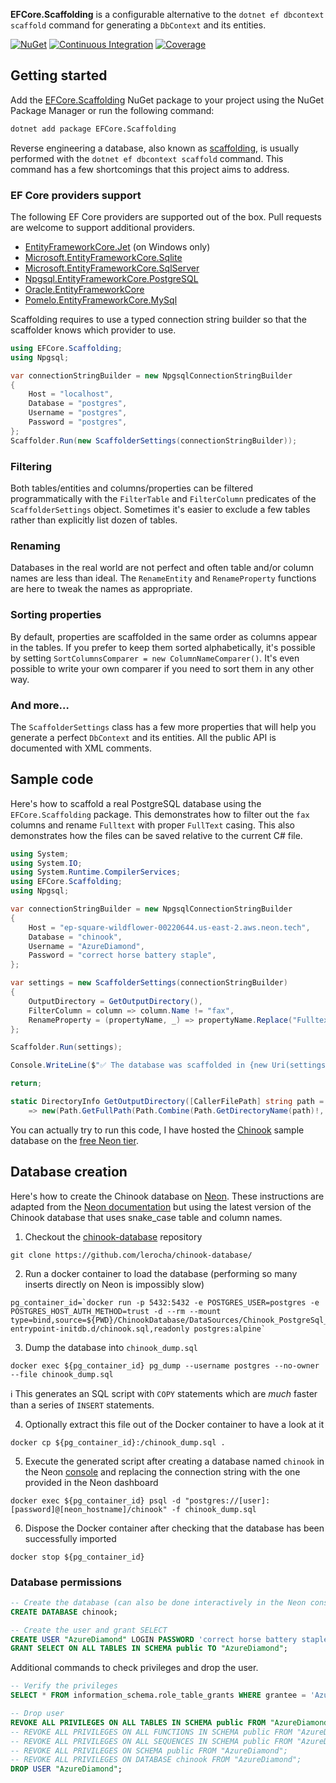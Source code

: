 **EFCore.Scaffolding** is a configurable alternative to the `dotnet ef dbcontext scaffold` command for generating a `DbContext` and its entities.

[![NuGet](https://img.shields.io/nuget/v/EFCore.Scaffolding.svg?label=NuGet&logo=NuGet)](https://www.nuget.org/packages/EFCore.Scaffolding/) [![Continuous Integration](https://img.shields.io/github/actions/workflow/status/0xced/EFCore.Scaffolding/continuous-integration.yml?branch=main&label=Continuous%20Integration&logo=GitHub)](https://github.com/0xced/EFCore.Scaffolding/actions/workflows/continuous-integration.yml) [![Coverage](https://img.shields.io/codecov/c/github/0xced/EFCore.Scaffolding?label=Coverage&logo=Codecov&logoColor=f5f5f5)](https://codecov.io/gh/0xced/EFCore.Scaffolding)

## Getting started

Add the [EFCore.Scaffolding](https://www.nuget.org/packages/EFCore.Scaffolding/) NuGet package to your project using the NuGet Package Manager or run the following command:

```sh
dotnet add package EFCore.Scaffolding
```

Reverse engineering a database, also known as [scaffolding](https://learn.microsoft.com/en-us/ef/core/managing-schemas/scaffolding/), is usually performed with the `dotnet ef dbcontext scaffold` command. This command has a few shortcomings that this project aims to address.

### EF Core providers support

The following EF Core providers are supported out of the box. Pull requests are welcome to support additional providers.

* [EntityFrameworkCore.Jet](https://www.nuget.org/packages/EntityFrameworkCore.Jet) (on Windows only)
* [Microsoft.EntityFrameworkCore.Sqlite](https://www.nuget.org/packages/Microsoft.EntityFrameworkCore.Sqlite)
* [Microsoft.EntityFrameworkCore.SqlServer](https://www.nuget.org/packages/Microsoft.EntityFrameworkCore.SqlServer)
* [Npgsql.EntityFrameworkCore.PostgreSQL](https://www.nuget.org/packages/Npgsql.EntityFrameworkCore.PostgreSQL)
* [Oracle.EntityFrameworkCore](https://www.nuget.org/packages/Oracle.EntityFrameworkCore)
* [Pomelo.EntityFrameworkCore.MySql](https://www.nuget.org/packages/Pomelo.EntityFrameworkCore.MySql)

Scaffolding requires to use a typed connection string builder so that the scaffolder knows which provider to use.

```csharp
using EFCore.Scaffolding;
using Npgsql;

var connectionStringBuilder = new NpgsqlConnectionStringBuilder
{
    Host = "localhost",
    Database = "postgres",
    Username = "postgres",
    Password = "postgres",
};
Scaffolder.Run(new ScaffolderSettings(connectionStringBuilder));
```

### Filtering

Both tables/entities and columns/properties can be filtered programmatically with the `FilterTable` and `FilterColumn` predicates of the `ScaffolderSettings` object. Sometimes it's easier to exclude a few tables rather than explicitly list dozen of tables.

### Renaming

Databases in the real world are not perfect and often table and/or column names are less than ideal. The `RenameEntity` and `RenameProperty` functions are here to tweak the names as appropriate.

### Sorting properties

By default, properties are scaffolded in the same order as columns appear in the tables. If you prefer to keep them sorted alphabetically, it's possible by setting `SortColumnsComparer = new ColumnNameComparer()`. It's even possible to write your own comparer if you need to sort them in any other way.

### And more…

The `ScaffolderSettings` class has a few more properties that will help you generate a perfect `DbContext` and its entities. All the public API is documented with XML comments.

## Sample code

Here's how to scaffold a real PostgreSQL database using the `EFCore.Scaffolding` package. This demonstrates how to filter out the `fax` columns and rename `Fulltext` with proper `FullText` casing. This also demonstrates how the files can be saved relative to the current C# file.

```csharp
using System;
using System.IO;
using System.Runtime.CompilerServices;
using EFCore.Scaffolding;
using Npgsql;

var connectionStringBuilder = new NpgsqlConnectionStringBuilder
{
    Host = "ep-square-wildflower-00220644.us-east-2.aws.neon.tech",
    Database = "chinook",
    Username = "AzureDiamond",
    Password = "correct horse battery staple",
};

var settings = new ScaffolderSettings(connectionStringBuilder)
{
    OutputDirectory = GetOutputDirectory(),
    FilterColumn = column => column.Name != "fax",
    RenameProperty = (propertyName, _) => propertyName.Replace("Fulltext", "FullText"),
};

Scaffolder.Run(settings);

Console.WriteLine($"✅ The database was scaffolded in {new Uri(settings.OutputDirectory.FullName)}");

return;

static DirectoryInfo GetOutputDirectory([CallerFilePath] string path = "")
    => new(Path.GetFullPath(Path.Combine(Path.GetDirectoryName(path)!, "..", "ChinookDatabase")));
```

You can actually try to run this code, I have hosted the [Chinook](https://github.com/lerocha/chinook-database/) sample database on the [free Neon tier](https://neon.tech/docs/introduction/free-tier).

## Database creation

Here's how to create the Chinook database on [Neon](https://neon.tech). These instructions are adapted from the [Neon documentation](https://neon.tech/docs/import/import-sample-data#chinook-database) but using the latest version of the Chinook database that uses snake_case table and column names.

1. Checkout the [chinook-database](https://github.com/lerocha/chinook-database/) repository

```shell
git clone https://github.com/lerocha/chinook-database/
```

2. Run a docker container to load the database (performing so many inserts directly on Neon is impossibly slow)

```shell
pg_container_id=`docker run -p 5432:5432 -e POSTGRES_USER=postgres -e POSTGRES_HOST_AUTH_METHOD=trust -d --rm --mount type=bind,source=${PWD}/ChinookDatabase/DataSources/Chinook_PostgreSql_AutoIncrementPKs.sql,destination=/docker-entrypoint-initdb.d/chinook.sql,readonly postgres:alpine`
```

3. Dump the database into `chinook_dump.sql`

```shell
docker exec ${pg_container_id} pg_dump --username postgres --no-owner --file chinook_dump.sql
```

ℹ️ This generates an SQL script with `COPY` statements which are _much_ faster than a series of `INSERT` statements.

4. Optionally extract this file out of the Docker container to have a look at it

```shell
docker cp ${pg_container_id}:/chinook_dump.sql .
```

5. Execute the generated script after creating a database named `chinook` in the Neon [console](http://console.neon.tech) and replacing the connection string with the one provided in the Neon dashboard


```shell
docker exec ${pg_container_id} psql -d "postgres://[user]:[password]@[neon_hostname]/chinook" -f chinook_dump.sql
```

6. Dispose the Docker container after checking that the database has been successfully imported

```shell
docker stop ${pg_container_id}
```

### Database permissions

```sql
-- Create the database (can also be done interactively in the Neon console)
CREATE DATABASE chinook;

-- Create the user and grant SELECT
CREATE USER "AzureDiamond" LOGIN PASSWORD 'correct horse battery staple';
GRANT SELECT ON ALL TABLES IN SCHEMA public TO "AzureDiamond";
```

Additional commands to check privileges and drop the user.

```sql
-- Verify the privileges
SELECT * FROM information_schema.role_table_grants WHERE grantee = 'AzureDiamond';

-- Drop user
REVOKE ALL PRIVILEGES ON ALL TABLES IN SCHEMA public FROM "AzureDiamond";
-- REVOKE ALL PRIVILEGES ON ALL FUNCTIONS IN SCHEMA public FROM "AzureDiamond";
-- REVOKE ALL PRIVILEGES ON ALL SEQUENCES IN SCHEMA public FROM "AzureDiamond";
-- REVOKE ALL PRIVILEGES ON SCHEMA public FROM "AzureDiamond";
-- REVOKE ALL PRIVILEGES ON DATABASE chinook FROM "AzureDiamond";
DROP USER "AzureDiamond";
```

